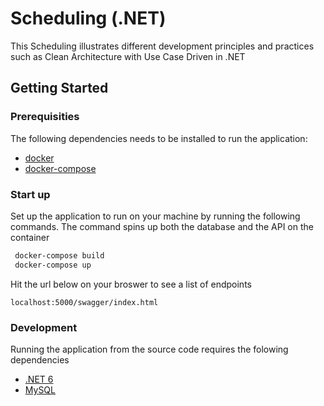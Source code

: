 # Scheduling (.NET)
This Scheduling illustrates different development principles and practices such as Clean Architecture with Use Case Driven in .NET

## Getting Started

### Prerequisities
The following dependencies needs to be installed to run the application:
* [docker](https://www.docker.com/get-started)
* [docker-compose](https://www.docker.com/get-started)

### Start up
Set up the application to run on your machine by running the following commands. The command spins up both the database and the API on the container 
```bash
 docker-compose build
 docker-compose up
```
Hit the url below on your broswer to see a list of endpoints
```
localhost:5000/swagger/index.html
```

### Development
Running the application from the source code requires the folowing dependencies 
* [.NET 6](https://dotnet.microsoft.com/en-us/download/dotnet/6.0)
* [MySQL](https://www.mysql.com/downloads/)

### 
